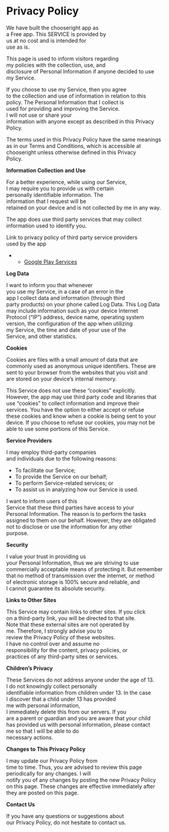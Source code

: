 # **Privacy Policy**

We have built the chooseright app as  
a Free app. This SERVICE is provided by  
us at no cost and is intended for  
use as is.

This page is used to inform visitors regarding  
my policies with the collection, use, and  
disclosure of Personal Information if anyone decided to use  
my Service.

If you choose to use my Service, then you agree  
to the collection and use of information in relation to this  
policy. The Personal Information that I collect is  
used for providing and improving the Service.  
I will not use or share your  
information with anyone except as described in this Privacy  
Policy.

The terms used in this Privacy Policy have the same meanings  
as in our Terms and Conditions, which is accessible at  
chooseright unless otherwise defined in this Privacy  
Policy.

**Information Collection and Use**

For a better experience, while using our Service,  
I may require you to provide us with certain  
personally identifiable information. The  
information that I request will be  
retained on your device and is not collected by me in any way.

The app does use third party services that may collect  
information used to identify you.

Link to privacy policy of third party service providers  
used by the app

-   -   [Google Play Services](https://www.google.com/policies/privacy/)

**Log Data**

I want to inform you that whenever  
you use my Service, in a case of an error in the  
app I collect data and information (through third  
party products) on your phone called Log Data. This Log Data  
may include information such as your device Internet  
Protocol (“IP”) address, device name, operating system  
version, the configuration of the app when utilizing  
my Service, the time and date of your use of the  
Service, and other statistics.

**Cookies**

Cookies are files with a small amount of data that are  
commonly used as anonymous unique identifiers. These are  
sent to your browser from the websites that you visit and  
are stored on your device’s internal memory.

This Service does not use these “cookies” explicitly.  
However, the app may use third party code and libraries that  
use “cookies” to collect information and improve their  
services. You have the option to either accept or refuse  
these cookies and know when a cookie is being sent to your  
device. If you choose to refuse our cookies, you may not be  
able to use some portions of this Service.

**Service Providers**

I may employ third-party companies  
and individuals due to the following reasons:

-   To facilitate our Service;
-   To provide the Service on our behalf;
-   To perform Service-related services; or
-   To assist us in analyzing how our Service is used.

I want to inform users of this  
Service that these third parties have access to your  
Personal Information. The reason is to perform the tasks  
assigned to them on our behalf. However, they are obligated  
not to disclose or use the information for any other  
purpose.

**Security**

I value your trust in providing us  
your Personal Information, thus we are striving to use  
commercially acceptable means of protecting it. But remember  
that no method of transmission over the internet, or method  
of electronic storage is 100% secure and reliable, and  
I cannot guarantee its absolute security.

**Links to Other Sites**

This Service may contain links to other sites. If you click  
on a third-party link, you will be directed to that site.  
Note that these external sites are not operated by  
me. Therefore, I strongly advise you to  
review the Privacy Policy of these websites.  
I have no control over and assume no  
responsibility for the content, privacy policies, or  
practices of any third-party sites or services.

**Children’s Privacy**

These Services do not address anyone under the age of 13.  
I do not knowingly collect personally  
identifiable information from children under 13. In the case  
I discover that a child under 13 has provided  
me with personal information,  
I immediately delete this from our servers. If you  
are a parent or guardian and you are aware that your child  
has provided us with personal information, please contact  
me so that I will be able to do  
necessary actions.

**Changes to This Privacy Policy**

I may update our Privacy Policy from  
time to time. Thus, you are advised to review this page  
periodically for any changes. I will  
notify you of any changes by posting the new Privacy Policy  
on this page. These changes are effective immediately after  
they are posted on this page.

**Contact Us**

If you have any questions or suggestions about  
our Privacy Policy, do not hesitate to contact us.
